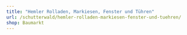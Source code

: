 ```yaml
---
title: "Hemler Rolladen, Markiesen, Fenster und Tühren"
url: /schutterwald/hemler-rolladen-markiesen-fenster-und-tuehren/
shop: Baumarkt
---
```

